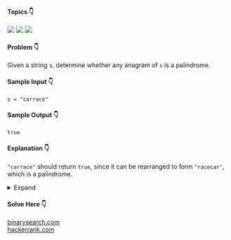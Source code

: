 #### Topics :point_down:
![](https://img.shields.io/badge/-string-wheat) ![](https://img.shields.io/badge/-palindrome-wheat) ![](https://img.shields.io/badge/-anagram-wheat)

#### Problem :point_down:
Given a string `s`, determine whether any anagram of `s` is a palindrome.
#### Sample Input :point_down:
```
s = "carrace"
```
#### Sample Output :point_down:
```
true
```
#### Explanation :point_down:
`"carrace"` should return `true`, since it can be rearranged to form `"racecar"`, which is a palindrome.
<details>
<summary>Expand</summary>

#### Python :point_down:
```py
def solve(s):
    d = {}
    for i in s:
        d[i] = d.get(i, 0) + 1

    c = 0 # odd_count
    for i in d.values():
        if (i % 2 == 1):
            c += 1
        if (c > 1):
            return False

    return True
```
#### Time Complexity :point_down:
```
O(n)
```
#### Space Complexity :point_down:
```
O(n)
```
</details>

#### Solve Here :point_down:
[binarysearch.com](https://binarysearch.com/problems/Palindromic-Anagram)  
[hackerrank.com](https://www.hackerrank.com/challenges/game-of-thrones/problem)
